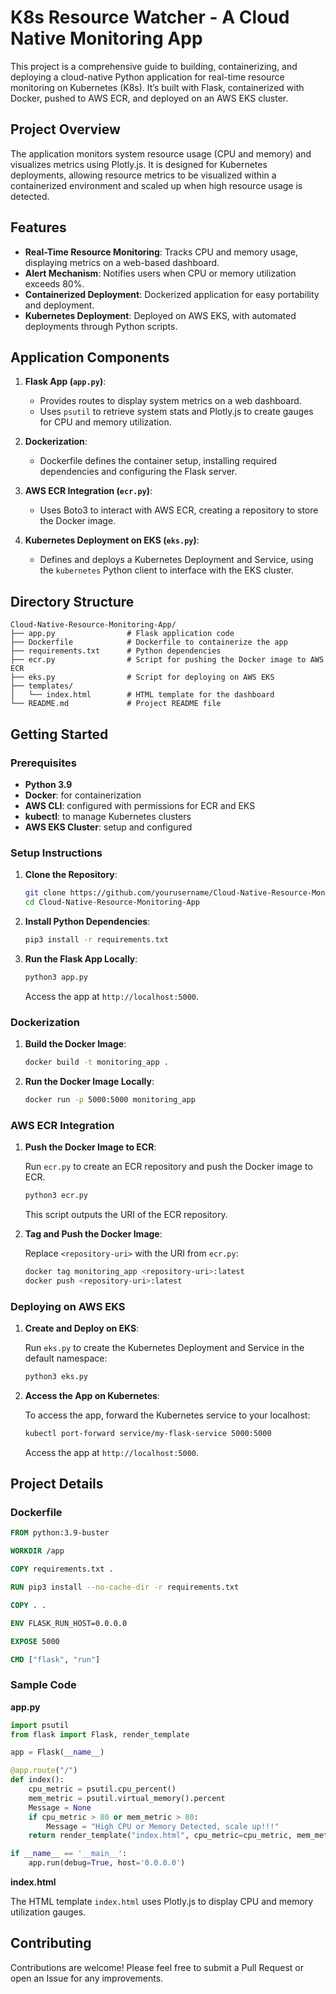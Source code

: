 # K8s Resource Watcher - A Cloud Native Monitoring App

This project is a comprehensive guide to building, containerizing, and deploying a cloud-native Python application for real-time resource monitoring on Kubernetes (K8s). It’s built with Flask, containerized with Docker, pushed to AWS ECR, and deployed on an AWS EKS cluster.

## Project Overview

The application monitors system resource usage (CPU and memory) and visualizes metrics using Plotly.js. It is designed for Kubernetes deployments, allowing resource metrics to be visualized within a containerized environment and scaled up when high resource usage is detected.

## Features

- **Real-Time Resource Monitoring**: Tracks CPU and memory usage, displaying metrics on a web-based dashboard.
- **Alert Mechanism**: Notifies users when CPU or memory utilization exceeds 80%.
- **Containerized Deployment**: Dockerized application for easy portability and deployment.
- **Kubernetes Deployment**: Deployed on AWS EKS, with automated deployments through Python scripts.

## Application Components

1. **Flask App (`app.py`)**: 
   - Provides routes to display system metrics on a web dashboard.
   - Uses `psutil` to retrieve system stats and Plotly.js to create gauges for CPU and memory utilization.
   
2. **Dockerization**:
   - Dockerfile defines the container setup, installing required dependencies and configuring the Flask server.

3. **AWS ECR Integration (`ecr.py`)**:
   - Uses Boto3 to interact with AWS ECR, creating a repository to store the Docker image.

4. **Kubernetes Deployment on EKS (`eks.py`)**:
   - Defines and deploys a Kubernetes Deployment and Service, using the `kubernetes` Python client to interface with the EKS cluster.

## Directory Structure

```plaintext
Cloud-Native-Resource-Monitoring-App/
├── app.py                # Flask application code
├── Dockerfile            # Dockerfile to containerize the app
├── requirements.txt      # Python dependencies
├── ecr.py                # Script for pushing the Docker image to AWS ECR
├── eks.py                # Script for deploying on AWS EKS
├── templates/
│   └── index.html        # HTML template for the dashboard
└── README.md             # Project README file
```

## Getting Started

### Prerequisites

- **Python 3.9**
- **Docker**: for containerization
- **AWS CLI**: configured with permissions for ECR and EKS
- **kubectl**: to manage Kubernetes clusters
- **AWS EKS Cluster**: setup and configured

### Setup Instructions

1. **Clone the Repository**:

   ```bash
   git clone https://github.com/yourusername/Cloud-Native-Resource-Monitoring-App.git
   cd Cloud-Native-Resource-Monitoring-App
   ```

2. **Install Python Dependencies**:

   ```bash
   pip3 install -r requirements.txt
   ```

3. **Run the Flask App Locally**:

   ```bash
   python3 app.py
   ```

   Access the app at `http://localhost:5000`.

### Dockerization

1. **Build the Docker Image**:

   ```bash
   docker build -t monitoring_app .
   ```

2. **Run the Docker Image Locally**:

   ```bash
   docker run -p 5000:5000 monitoring_app
   ```

### AWS ECR Integration

1. **Push the Docker Image to ECR**:

   Run `ecr.py` to create an ECR repository and push the Docker image to ECR.

   ```bash
   python3 ecr.py
   ```

   This script outputs the URI of the ECR repository.

2. **Tag and Push the Docker Image**:

   Replace `<repository-uri>` with the URI from `ecr.py`:

   ```bash
   docker tag monitoring_app <repository-uri>:latest
   docker push <repository-uri>:latest
   ```

### Deploying on AWS EKS

1. **Create and Deploy on EKS**:

   Run `eks.py` to create the Kubernetes Deployment and Service in the default namespace:

   ```bash
   python3 eks.py
   ```

2. **Access the App on Kubernetes**:

   To access the app, forward the Kubernetes service to your localhost:

   ```bash
   kubectl port-forward service/my-flask-service 5000:5000
   ```

   Access the app at `http://localhost:5000`.

## Project Details

### Dockerfile

```dockerfile
FROM python:3.9-buster

WORKDIR /app

COPY requirements.txt .

RUN pip3 install --no-cache-dir -r requirements.txt

COPY . .

ENV FLASK_RUN_HOST=0.0.0.0

EXPOSE 5000

CMD ["flask", "run"]
```

### Sample Code

**app.py**

```python
import psutil
from flask import Flask, render_template

app = Flask(__name__)

@app.route("/")
def index():
    cpu_metric = psutil.cpu_percent()
    mem_metric = psutil.virtual_memory().percent
    Message = None
    if cpu_metric > 80 or mem_metric > 80:
        Message = "High CPU or Memory Detected, scale up!!!"
    return render_template("index.html", cpu_metric=cpu_metric, mem_metric=mem_metric, message=Message)

if __name__ == '__main__':
    app.run(debug=True, host='0.0.0.0')
```

**index.html**

The HTML template `index.html` uses Plotly.js to display CPU and memory utilization gauges.

## Contributing

Contributions are welcome! Please feel free to submit a Pull Request or open an Issue for any improvements.
